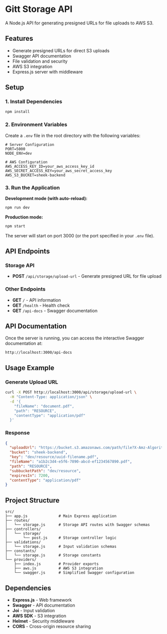 # Gitt Storage API

A Node.js API for generating presigned URLs for file uploads to AWS S3.

## Features

- Generate presigned URLs for direct S3 uploads
- Swagger API documentation
- File validation and security
- AWS S3 integration
- Express.js server with middleware

## Setup

### 1. Install Dependencies

```bash
npm install
```

### 2. Environment Variables

Create a `.env` file in the root directory with the following variables:

```env
# Server Configuration
PORT=5000
NODE_ENV=dev

# AWS Configuration
AWS_ACCESS_KEY_ID=your_aws_access_key_id
AWS_SECRET_ACCESS_KEY=your_aws_secret_access_key
AWS_S3_BUCKET=sheek-backend
```

### 3. Run the Application

**Development mode (with auto-reload):**
```bash
npm run dev
```

**Production mode:**
```bash
npm start
```

The server will start on port 3000 (or the port specified in your `.env` file).

## API Endpoints

### Storage API

- **POST** `/api/storage/upload-url` - Generate presigned URL for file upload

### Other Endpoints

- **GET** `/` - API information
- **GET** `/health` - Health check
- **GET** `/api-docs` - Swagger documentation

## API Documentation

Once the server is running, you can access the interactive Swagger documentation at:

```
http://localhost:3000/api-docs
```

## Usage Example

### Generate Upload URL

```bash
curl -X POST http://localhost:3000/api/storage/upload-url \
  -H "Content-Type: application/json" \
  -d '{
    "fileName": "document.pdf",
    "path": "RESOURCE",
    "contentType": "application/pdf"
  }'
```

### Response

```json
{
  "uploadUrl": "https://bucket.s3.amazonaws.com/path/file?X-Amz-Algorithm=...",
  "bucket": "sheek-backend",
  "key": "dev/resource/uuid-filename.pdf",
  "fileName": "a1b2c3d4-e5f6-7890-abcd-ef1234567890.pdf",
  "path": "RESOURCE",
  "subbucketPath": "dev/resource",
  "expiresIn": 7200,
  "contentType": "application/pdf"
}
```

## Project Structure

```
src/
├── app.js              # Main Express application
├── routes/
│   └── storage.js      # Storage API routes with Swagger schemas
├── controllers/
│   └── storage/
│       └── post.js     # Storage controller logic
├── validations/
│   └── storage.js      # Input validation schemas
├── constants/
│   └── storage.js      # Storage constants
└── providers/
    ├── index.js        # Provider exports
    ├── aws.js          # AWS S3 integration
    └── swagger.js      # Simplified Swagger configuration
```

## Dependencies

- **Express.js** - Web framework
- **Swagger** - API documentation
- **Joi** - Input validation
- **AWS SDK** - S3 integration
- **Helmet** - Security middleware
- **CORS** - Cross-origin resource sharing 